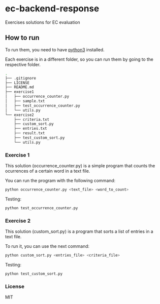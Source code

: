 # ec-backend-response

Exercises solutions for EC evaluation

## How to run

To run them, you need to have [python3](https://www.python.org/) installed.

Each exercise is in a different folder, so you can run them by going to the respective folder.

```bash
.
├── .gitignore
├── LICENSE
├── README.md
├── exercise1
│   ├── occurrence_counter.py
│   ├── sample.txt
│   ├── test_occurrence_counter.py
│   └── utils.py
└── exercise2
    ├── criteria.txt
    ├── custom_sort.py
    ├── entries.txt
    ├── result.txt
    ├── test_custom_sort.py
    └── utils.py
```

### Exercise 1

This solution (occurrence_counter.py) is a simple program that counts the ocurrences of a certain word in a text file.

You can run the program with the following command:

```bash
python occurrence_counter.py <text_file> <word_to_count>
```

Testing:

```bash
python test_occurrence_counter.py
```

### Exercise 2

This solution (custom_sort.py) is a program that sorts a list of entries in a text file.

To run it, you can use the next command:

```bash
python custom_sort.py <entries_file> <criteria_file>
```

Testing:

```bash
python test_custom_sort.py
```

### License

MIT
